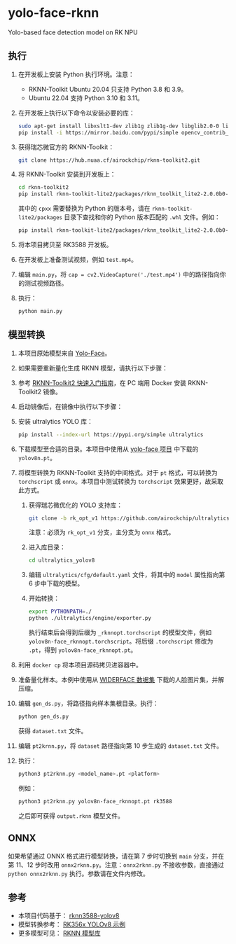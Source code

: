 # yolo-face-rknn

Yolo-based face detection model on RK NPU

## 执行

1. 在开发板上安装 Python 执行环境。注意：
   - RKNN-Toolkit Ubuntu 20.04 只支持 Python 3.8 和 3.9。
   - Ubuntu 22.04 支持 Python 3.10 和 3.11。

2. 在开发板上执行以下命令以安装必要的库：
   ```bash
   sudo apt-get install libxslt1-dev zlib1g zlib1g-dev libglib2.0-0 libsm6 libgl1-mesa-glx libprotobuf-dev gcc
   pip install -i https://mirror.baidu.com/pypi/simple opencv_contrib_python
   ```

3. 获得瑞芯微官方的 RKNN-Toolkit：
   ```bash
   git clone https://hub.nuaa.cf/airockchip/rknn-toolkit2.git
   ```

4. 将 RKNN-Toolkit 安装到开发板上：
   ```bash
   cd rknn-toolkit2
   pip install rknn-toolkit-lite2/packages/rknn_toolkit_lite2-2.0.0b0-cpxx-cpxx-linux_aarch64.whl
   ```
   其中的 `cpxx` 需要替换为 Python 的版本号，请在 `rknn-toolkit-lite2/packages` 目录下查找和你的 Python 版本匹配的 `.whl` 文件。例如：
   ```bash
   pip install rknn-toolkit-lite2/packages/rknn_toolkit_lite2-2.0.0b0-cp38-cp38-linux_aarch64.whl
   ```

5. 将本项目拷贝至 RK3588 开发板。

6. 在开发板上准备测试视频，例如 `test.mp4`。

7. 编辑 `main.py`，将 `cap = cv2.VideoCapture('./test.mp4')` 中的路径指向你的测试视频路径。

8. 执行：
   ```bash
   python main.py
   ```

## 模型转换

1. 本项目原始模型来自 [Yolo-Face](https://github.com/akanametov/yolo-face)。

2. 如果需要重新量化生成 RKNN 模型，请执行以下步骤：

3. 参考 [RKNN-Toolkit2 快速入门指南](https://hub.nuaa.cf/airockchip/rknn-toolkit2/blob/master/doc/01_Rockchip_RV1106_RV1103_Quick_Start_RKNN_SDK_V2.0.0beta0_CN.pdf)，在 PC 端用 Docker 安装 RKNN-Toolkit2 镜像。

4. 启动镜像后，在镜像中执行以下步骤：

5. 安装 ultralytics YOLO 库：
   ```bash
   pip install --index-url https://pypi.org/simple ultralytics
   ```

6. 下载模型至合适的目录。本项目中使用从 [yolo-face 项目](https://github.com/akanametov/yolo-face) 中下载的 `yolov8n.pt`。

7. 将模型转换为 RKNN-Toolkit 支持的中间格式。对于 `pt` 格式，可以转换为 `torchscript` 或 `onnx`。本项目中测试转换为 `torchscript` 效果更好，故采取此方式。
   1. 获得瑞芯微优化的 YOLO 支持库：
      ```bash
      git clone -b rk_opt_v1 https://github.com/airockchip/ultralytics_yolov8.git
      ```
      注意：必须为 `rk_opt_v1` 分支，主分支为 `onnx` 格式。
   2. 进入库目录：
      ```bash
      cd ultralytics_yolov8
      ```
   3. 编辑 `ultralytics/cfg/default.yaml` 文件，将其中的 `model` 属性指向第 6 步中下载的模型。

   4. 开始转换：
      ```bash
      export PYTHONPATH=./
      python ./ultralytics/engine/exporter.py
      ```
      执行结束后会得到后缀为 `_rknnopt.torchscript` 的模型文件，例如 `yolov8n-face_rknnopt.torchscript`。将后缀 `.torchscript` 修改为 `.pt`，得到 `yolov8n-face_rknnopt.pt`。

8. 利用 `docker cp` 将本项目源码拷贝进容器中。

9. 准备量化样本。本例中使用从 [WIDERFACE 数据集](http://shuoyang1213.me/WIDERFACE/) 下载的人脸图片集，并解压缩。

10. 编辑 `gen_ds.py`，将路径指向样本集根目录。执行：
    ```bash
    python gen_ds.py
    ```
    获得 `dataset.txt` 文件。

11. 编辑 `pt2krnn.py`，将 `dataset` 路径指向第 10 步生成的 `dataset.txt` 文件。

12. 执行：
    ```bash
    python3 pt2rknn.py <model_name>.pt <platform>
    ```
    例如：
    ```bash
    python3 pt2rknn.py yolov8n-face_rknnopt.pt rk3588
    ```
    之后即可获得 `output.rknn` 模型文件。

## ONNX

如果希望通过 ONNX 格式进行模型转换，请在第 7 步时切换到 `main` 分支，并在第 11、12 步时改用 `onnx2rknn.py`。注意：`onnx2rknn.py` 不接收参数，直接通过 `python onnx2rknn.py` 执行。参数请在文件内修改。

## 参考

- 本项目代码基于： [rknn3588-yolov8](http://git.bwbot.org/publish/rknn3588-yolov8)
- 模型转换参考： [RK356x YOLOv8 示例](https://doc.embedfire.com/linux/rk356x/Ai/zh/latest/lubancat_ai/example/yolov8.html#id4)
- 更多模型可见： [RKNN 模型库](https://github.com/airockchip/rknn_model_zoo)